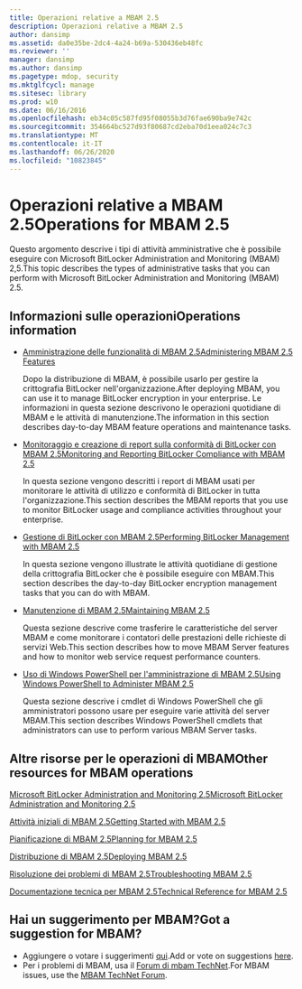 ```yaml
---
title: Operazioni relative a MBAM 2.5
description: Operazioni relative a MBAM 2.5
author: dansimp
ms.assetid: da0e35be-2dc4-4a24-b69a-530436eb48fc
ms.reviewer: ''
manager: dansimp
ms.author: dansimp
ms.pagetype: mdop, security
ms.mktglfcycl: manage
ms.sitesec: library
ms.prod: w10
ms.date: 06/16/2016
ms.openlocfilehash: eb34c05c587fd95f08055b3d76fae690ba9e742c
ms.sourcegitcommit: 354664bc527d93f80687cd2eba70d1eea024c7c3
ms.translationtype: MT
ms.contentlocale: it-IT
ms.lasthandoff: 06/26/2020
ms.locfileid: "10823845"
---
```

# <span data-ttu-id="4eb98-103">Operazioni relative a MBAM 2.5</span><span class="sxs-lookup"><span data-stu-id="4eb98-103">Operations for MBAM 2.5</span></span>


<span data-ttu-id="4eb98-104">Questo argomento descrive i tipi di attività amministrative che è possibile eseguire con Microsoft BitLocker Administration and Monitoring (MBAM) 2,5.</span><span class="sxs-lookup"><span data-stu-id="4eb98-104">This topic describes the types of administrative tasks that you can perform with Microsoft BitLocker Administration and Monitoring (MBAM) 2.5.</span></span>

## <span data-ttu-id="4eb98-105">Informazioni sulle operazioni</span><span class="sxs-lookup"><span data-stu-id="4eb98-105">Operations information</span></span>


-   [<span data-ttu-id="4eb98-106">Amministrazione delle funzionalità di MBAM 2.5</span><span class="sxs-lookup"><span data-stu-id="4eb98-106">Administering MBAM 2.5 Features</span></span>](administering-mbam-25-features.md)

    <span data-ttu-id="4eb98-107">Dopo la distribuzione di MBAM, è possibile usarlo per gestire la crittografia BitLocker nell'organizzazione.</span><span class="sxs-lookup"><span data-stu-id="4eb98-107">After deploying MBAM, you can use it to manage BitLocker encryption in your enterprise.</span></span> <span data-ttu-id="4eb98-108">Le informazioni in questa sezione descrivono le operazioni quotidiane di MBAM e le attività di manutenzione.</span><span class="sxs-lookup"><span data-stu-id="4eb98-108">The information in this section describes day-to-day MBAM feature operations and maintenance tasks.</span></span>

-   [<span data-ttu-id="4eb98-109">Monitoraggio e creazione di report sulla conformità di BitLocker con MBAM 2.5</span><span class="sxs-lookup"><span data-stu-id="4eb98-109">Monitoring and Reporting BitLocker Compliance with MBAM 2.5</span></span>](monitoring-and-reporting-bitlocker-compliance-with-mbam-25.md)

    <span data-ttu-id="4eb98-110">In questa sezione vengono descritti i report di MBAM usati per monitorare le attività di utilizzo e conformità di BitLocker in tutta l'organizzazione.</span><span class="sxs-lookup"><span data-stu-id="4eb98-110">This section describes the MBAM reports that you use to monitor BitLocker usage and compliance activities throughout your enterprise.</span></span>

-   [<span data-ttu-id="4eb98-111">Gestione di BitLocker con MBAM 2.5</span><span class="sxs-lookup"><span data-stu-id="4eb98-111">Performing BitLocker Management with MBAM 2.5</span></span>](performing-bitlocker-management-with-mbam-25.md)

    <span data-ttu-id="4eb98-112">In questa sezione vengono illustrate le attività quotidiane di gestione della crittografia BitLocker che è possibile eseguire con MBAM.</span><span class="sxs-lookup"><span data-stu-id="4eb98-112">This section describes the day-to-day BitLocker encryption management tasks that you can do with MBAM.</span></span>

-   [<span data-ttu-id="4eb98-113">Manutenzione di MBAM 2.5</span><span class="sxs-lookup"><span data-stu-id="4eb98-113">Maintaining MBAM 2.5</span></span>](maintaining-mbam-25.md)

    <span data-ttu-id="4eb98-114">Questa sezione descrive come trasferire le caratteristiche del server MBAM e come monitorare i contatori delle prestazioni delle richieste di servizi Web.</span><span class="sxs-lookup"><span data-stu-id="4eb98-114">This section describes how to move MBAM Server features and how to monitor web service request performance counters.</span></span>

-   [<span data-ttu-id="4eb98-115">Uso di Windows PowerShell per l'amministrazione di MBAM 2.5</span><span class="sxs-lookup"><span data-stu-id="4eb98-115">Using Windows PowerShell to Administer MBAM 2.5</span></span>](using-windows-powershell-to-administer-mbam-25.md)

    <span data-ttu-id="4eb98-116">Questa sezione descrive i cmdlet di Windows PowerShell che gli amministratori possono usare per eseguire varie attività del server MBAM.</span><span class="sxs-lookup"><span data-stu-id="4eb98-116">This section describes Windows PowerShell cmdlets that administrators can use to perform various MBAM Server tasks.</span></span>

## <span data-ttu-id="4eb98-117">Altre risorse per le operazioni di MBAM</span><span class="sxs-lookup"><span data-stu-id="4eb98-117">Other resources for MBAM operations</span></span>


[<span data-ttu-id="4eb98-118">Microsoft BitLocker Administration and Monitoring 2.5</span><span class="sxs-lookup"><span data-stu-id="4eb98-118">Microsoft BitLocker Administration and Monitoring 2.5</span></span>](index.md)

[<span data-ttu-id="4eb98-119">Attività iniziali di MBAM 2.5</span><span class="sxs-lookup"><span data-stu-id="4eb98-119">Getting Started with MBAM 2.5</span></span>](getting-started-with-mbam-25.md)

[<span data-ttu-id="4eb98-120">Pianificazione di MBAM 2.5</span><span class="sxs-lookup"><span data-stu-id="4eb98-120">Planning for MBAM 2.5</span></span>](planning-for-mbam-25.md)

[<span data-ttu-id="4eb98-121">Distribuzione di MBAM 2.5</span><span class="sxs-lookup"><span data-stu-id="4eb98-121">Deploying MBAM 2.5</span></span>](deploying-mbam-25.md)

[<span data-ttu-id="4eb98-122">Risoluzione dei problemi di MBAM 2.5</span><span class="sxs-lookup"><span data-stu-id="4eb98-122">Troubleshooting MBAM 2.5</span></span>](troubleshooting-mbam-25.md)

[<span data-ttu-id="4eb98-123">Documentazione tecnica per MBAM 2.5</span><span class="sxs-lookup"><span data-stu-id="4eb98-123">Technical Reference for MBAM 2.5</span></span>](technical-reference-for-mbam-25.md)

## <span data-ttu-id="4eb98-124">Hai un suggerimento per MBAM?</span><span class="sxs-lookup"><span data-stu-id="4eb98-124">Got a suggestion for MBAM?</span></span>
- <span data-ttu-id="4eb98-125">Aggiungere o votare i suggerimenti [qui](http://mbam.uservoice.com/forums/268571-microsoft-bitlocker-administration-and-monitoring).</span><span class="sxs-lookup"><span data-stu-id="4eb98-125">Add or vote on suggestions [here](http://mbam.uservoice.com/forums/268571-microsoft-bitlocker-administration-and-monitoring).</span></span> 
- <span data-ttu-id="4eb98-126">Per i problemi di MBAM, usa il [Forum di mbam TechNet](https://social.technet.microsoft.com/Forums/home?forum=mdopmbam).</span><span class="sxs-lookup"><span data-stu-id="4eb98-126">For MBAM issues, use the [MBAM TechNet Forum](https://social.technet.microsoft.com/Forums/home?forum=mdopmbam).</span></span>

 

 






